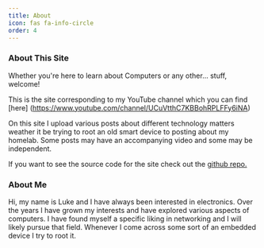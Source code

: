 ```yaml
---
title: About
icon: fas fa-info-circle
order: 4
---
```


### About This Site

Whether you're here to learn about Computers or any other... stuff, welcome!

This is the site corresponding to my YouTube channel which you can find [here]	(https://www.youtube.com/channel/UCuVtthC7KBBohRPLFFy6iNA)

On this site I upload various posts about different technology matters weather it be trying to root an old smart device to posting about my homelab. Some posts may have an accompanying video and some may be independent.


If you want to see the source code for the site check out the [github repo.](https://www.github.com/computersandstuff/computersandstuff.github.io)

### About Me
Hi, my name is Luke and I have always been interested in electronics. Over the years I have grown my interests and have explored various aspects of computers. I have found myself a specific liking in networking and I will likely pursue that field. Whenever I come across some sort of an embedded device I try to root it.



